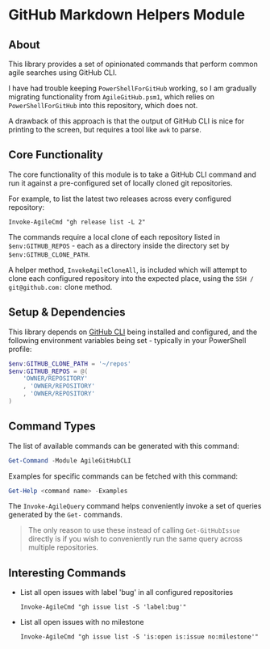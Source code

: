 # GitHub Markdown Helpers Module

## About

This library provides a set of opinionated commands that perform common agile searches using GitHub CLI.

I have had trouble keeping `PowerShellForGitHub` working, so
I am gradually migrating functionality from `AgileGitHub.psm1`, which relies on `PowerShellForGitHub` into this repository, which does not.

A drawback of this approach is that the output of GitHub CLI is nice for printing to the screen, but requires a tool like `awk` to parse.

## Core Functionality

The core functionality of this module is to take a GitHub CLI command and run it against a pre-configured set of locally cloned git repositories.

For example, to list the latest two releases across every configured repository: 

`Invoke-AgileCmd "gh release list -L 2"`

The commands require a local clone of each repository listed in `$env:GITHUB_REPOS` - each as a directory inside the directory set by `$env:GITHUB_CLONE_PATH`.

A helper method, `InvokeAgileCloneAll`, is included which will attempt to clone each configured repository into the expected place, using the `SSH / git@github.com:` clone method.

## Setup & Dependencies

This library depends on [GitHub CLI](https://cli.github.com/) being installed and configured, and the following environment variables being set - typically in your PowerShell profile:

```powershell
$env:GITHUB_CLONE_PATH = '~/repos'
$env:GITHUB_REPOS = @(
    'OWNER/REPOSITORY'
    , 'OWNER/REPOSITORY'
    , 'OWNER/REPOSITORY'
)
```

## Command Types

The list of available commands can be generated with this command:

```PowerShell
Get-Command -Module AgileGitHubCLI
```
Examples for specific commands can be fetched with this command:

```Powershell
Get-Help <command name> -Examples
```

The `Invoke-AgileQuery` command helps conveniently invoke a set of queries
 generated by the `Get-` commands.

> The only reason to use these instead of calling `Get-GitHubIssue` directly is
> if you wish to conveniently run the same query across multiple repositories.

[23]: https://github.com/microsoft/PowerShellForGitHub

## Interesting Commands

- List all open issues with label 'bug' in all configured repositories

    `Invoke-AgileCmd "gh issue list -S 'label:bug'"`

- List all open issues with no milestone

    `Invoke-AgileCmd "gh issue list -S 'is:open is:issue no:milestone'"`